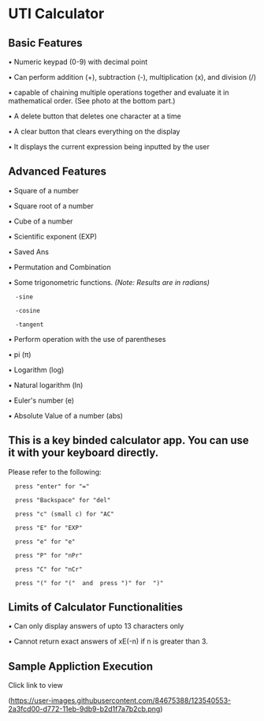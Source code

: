 # UTI Calculator 

## Basic Features

• Numeric keypad (0-9) with decimal point

• Can perform addition (+), subtraction (-), multiplication (x), and division (/)

• capable of chaining multiple operations together and evaluate it in mathematical order. (See photo at the bottom part.)
   
• A delete button that deletes one character at a time

• A clear button that clears everything on the display

• It displays the current expression being inputted by the user

## Advanced Features

• Square of a number

• Square root of a number

• Cube of a number

• Scientific exponent (EXP)

• Saved Ans

• Permutation and Combination

• Some trigonometric functions. *(Note: Results are in radians)*

      -sine
   
      -cosine
   
      -tangent

• Perform operation with the use of parentheses

• pi (π)

• Logarithm (log)

• Natural logarithm (ln)

• Euler's number (e) 

• Absolute Value of a number (abs)




## This is a key binded calculator app. You can use it with your keyboard directly.

Please refer to the following:
   
      press "enter" for "="
      
      press "Backspace" for "del"
      
      press "c" (small c) for "AC"
      
      press "E" for "EXP"
      
      press "e" for "e"
      
      press "P" for "nPr"
      
      press "C" for "nCr"
      
      press "(" for "("  and  press ")" for  ")"


## Limits of Calculator Functionalities

• Can only display answers of upto 13 characters only

• Cannot return exact answers of xE(-n) if n is greater than 3.


## Sample Appliction Execution

Click link to view

(https://user-images.githubusercontent.com/84675388/123540553-2a3fcd00-d772-11eb-9db9-b2d1f7a7b2cb.png)



